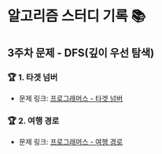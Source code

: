 # 알고리즘 스터디 기록 📚  

## 3주차 문제 - DFS(깊이 우선 탐색)

### 🏆 1. 타겟 넘버
- 문제 링크: [프로그래머스 - 타겟 넘버](https://school.programmers.co.kr/learn/courses/30/lessons/43165)

### 🏆 2. 여행 경로
- 문제 링크: [프로그래머스 - 여행 경로](https://school.programmers.co.kr/learn/courses/30/lessons/43164)